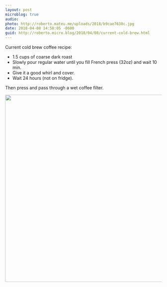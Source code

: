 ```yaml
---
layout: post
microblog: true
audio: 
photo: http://roberto.mateu.me/uploads/2018/b9cae7638c.jpg
date: 2018-04-08 14:58:05 -0600
guid: http://roberto.micro.blog/2018/04/08/current-cold-brew.html
---
```

Current cold brew coffee recipe:

- 1.5 cups of coarse dark roast
- Slowly pour regular water until you fill French press (32oz) and wait 10 min. 
- Give it a good whirl and cover. 
- Wait 24 hours (not on fridge). 

Then press and pass through a wet coffee filter. 

<img src="http://roberto.mateu.me/uploads/2018/b9cae7638c.jpg" width="600" height="600" />
